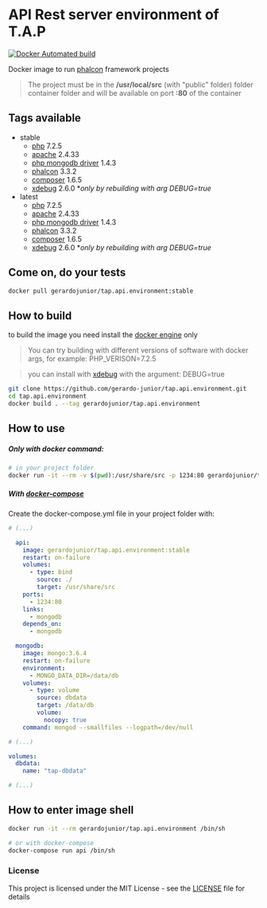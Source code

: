 # API Rest server environment of T.A.P 

[![Docker Automated build](https://img.shields.io/docker/automated/jrottenberg/ffmpeg.svg)](https://hub.docker.com/r/gerardojunior/tap.api.environment)

Docker image to run [phalcon](https://phalconphp.com/) framework projects

> The project must be in the **/usr/local/src** (with "public" folder) folder container folder and will be available on port **:80** of the container

## Tags available

- stable
  - [php](https://php.net) 7.2.5 
  - [apache](https://www.apache.org/) 2.4.33
  - [php mongodb driver](https://docs.mongodb.com/ecosystem/drivers/php/) 1.4.3
  - [phalcon](https://phalconphp.com/) 3.3.2
  - [composer](https://getcomposer.org/) 1.6.5
  - [xdebug](https://xdebug.org/) 2.6.0 **only by rebuilding with arg DEBUG=true*
- latest
  - [php](https://php.net) 7.2.5 
  - [apache](https://www.apache.org/) 2.4.33
  - [php mongodb driver](https://docs.mongodb.com/ecosystem/drivers/php/) 1.4.3
  - [phalcon](https://phalconphp.com/) 3.3.2
  - [composer](https://getcomposer.org/) 1.6.5
  - [xdebug](https://xdebug.org/) 2.6.0 **only by rebuilding with arg DEBUG=true*

## Come on, do your tests

```bash
docker pull gerardojunior/tap.api.environment:stable
```
## How to build

to build the image you need install the [docker engine](https://www.docker.com/) only

> You can try building with different versions of software with docker args, for example: PHP_VERISON=7.2.5

> you can install with [xdebug](https://xdebug.org/) with the argument: DEBUG=true

```bash
git clone https://github.com/gerardo-junior/tap.api.environment.git
cd tap.api.environment
docker build . --tag gerardojunior/tap.api.environment
```

## How to use

##### Only with docker command:

```bash
# in your project folder
docker run -it --rm -v $(pwd):/usr/share/src -p 1234:80 gerardojunior/tap.api.environment:stable [sh command]
```
##### With [docker-compose](https://docs.docker.com/compose/)

Create the docker-compose.yml file  in your project folder with:

```yml
# (...)

  api: 
    image: gerardojunior/tap.api.environment:stable
    restart: on-failure
    volumes:
      - type: bind
        source: ./
        target: /usr/share/src
    ports:
      - 1234:80
    links:
      - mongodb
    depends_on:
      - mongodb

  mongodb:
    image: mongo:3.6.4
    restart: on-failure
    environment:
      - MONGO_DATA_DIR=/data/db
    volumes:
      - type: volume
        source: dbdata
        target: /data/db
        volume:
          nocopy: true
    command: mongod --smallfiles --logpath=/dev/null

# (...)

volumes:
  dbdata:
    name: "tap-dbdata"

# (...)
```

## How to enter image shell
 
```bash
docker run -it --rm gerardojunior/tap.api.environment /bin/sh

# or with docker-compose
docker-compose run api /bin/sh
```

### License  
This project is licensed under the MIT License - see the [LICENSE](LICENSE) file for details
